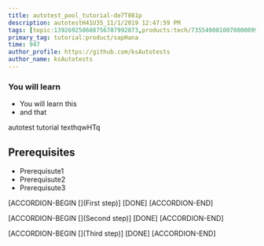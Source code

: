 ```yaml
---
title: autotest_pool_tutorial-de7T081p
description: autotestH41U35_11/1/2019 12:47:59 PM
tags: [topic:139269250608756787992873,products:tech/73554900100700000996,tutorial:experience/advanced]
primary_tag: tutorial:product/sapHana
time: 947
author_profile: https://github.com/ksAutotests
author_name: ksAutotests
---
```

### You will learn
- You will learn this
- and that

autotest tutorial texthqwHTq

## Prerequisites
- Prerequisute1
- Prerequisute2
- Prerequisute3

[ACCORDION-BEGIN [](First step)]
[DONE]
[ACCORDION-END]

[ACCORDION-BEGIN [](Second step)]
[DONE]
[ACCORDION-END]

[ACCORDION-BEGIN [](Third step)]
[DONE]
[ACCORDION-END]


